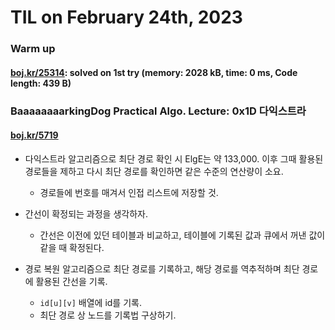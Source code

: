 # **TIL on February 24th, 2023**
### Warm up
#### [boj.kr/25314](../../../Problem%20Solving/boj/uncategorized/25314-02-24-2023.cpp): solved on 1st try (memory: 2028 kB, time: 0 ms, Code length: 439 B)

### BaaaaaaaarkingDog Practical Algo. Lecture: 0x1D 다익스트라
#### [boj.kr/5719](../../../Problem%20Solving/boj/Dijkstra%20algorithm/5719-02-24-2023.cpp)
* 다익스트라 알고리즘으로 최단 경로 확인 시 ElgE는 약 133,000. 이후 그때 활용된 경로들을 제하고 다시 최단 경로를 확인하면 같은 수준의 연산량이 소요.
  - 경로들에 번호를 매겨서 인접 리스트에 저장할 것.
* 간선이 확정되는 과정을 생각하자.
  - 간선은 이전에 있던 테이블과 비교하고, 테이블에 기록된 값과 큐에서 꺼낸 값이 같을 때 확정된다.

* 경로 복원 알고리즘으로 최단 경로를 기록하고, 해당 경로를 역추적하며 최단 경로에 활용된 간선을 기록.
  - `id[u][v]` 배열에 id를 기록.
  - 최단 경로 상 노드를 기록법 구상하기.